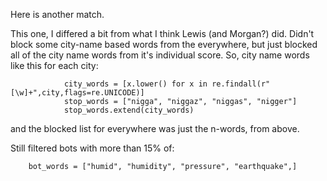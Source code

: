 Here is another match.

This one, I differed a bit from what I think Lewis (and Morgan?) did.
Didn't block some city-name based words from the everywhere, but just blocked all of the city name words from it's individual score.
So, city name words like this for each city:
```
            city_words = [x.lower() for x in re.findall(r"[\w]+",city,flags=re.UNICODE)]
            stop_words = ["nigga", "niggaz", "niggas", "nigger"]
            stop_words.extend(city_words)
```
and the blocked list for everywhere was just the n-words, from above.


Still filtered bots with more than 15% of:
```
    bot_words = ["humid", "humidity", "pressure", "earthquake",]
```